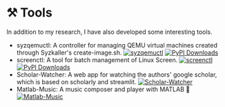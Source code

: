 # ⚒️ Tools

In addition to my research, I have also developed some interesting tools.

- syzqemuctl: A controller for managing QEMU virtual machines created through Syzkaller's create-image.sh. [![syzqemuctl](https://img.shields.io/github/stars/QGrain/syzqemuctl?style=social)](https://github.com/QGrain/syzqemuctl) [![PyPI Downloads](https://static.pepy.tech/badge/syzqemuctl)](https://pepy.tech/projects/syzqemuctl)
- screenctl: A tool for batch management of Linux Screen. [![screenctl](https://img.shields.io/github/stars/QGrain/screenctl?style=social)](https://github.com/QGrain/screenctl) [![PyPI Downloads](https://static.pepy.tech/badge/screenctl)](https://pepy.tech/projects/screenctl)
- Scholar-Watcher: A web app for watching the authors' google scholar, which is based on scholarly and streamlit. [![Scholar-Watcher](https://img.shields.io/github/stars/QGrain/Scholar-Watcher?style=social)](https://github.com/QGrain/Scholar-Watcher)
- Matlab-Music: A music composer and player with MATLAB 🎹 [![Matlab-Music](https://img.shields.io/github/stars/QGrain/Matlab-Music?style=social)](https://github.com/QGrain/Matlab-Music)